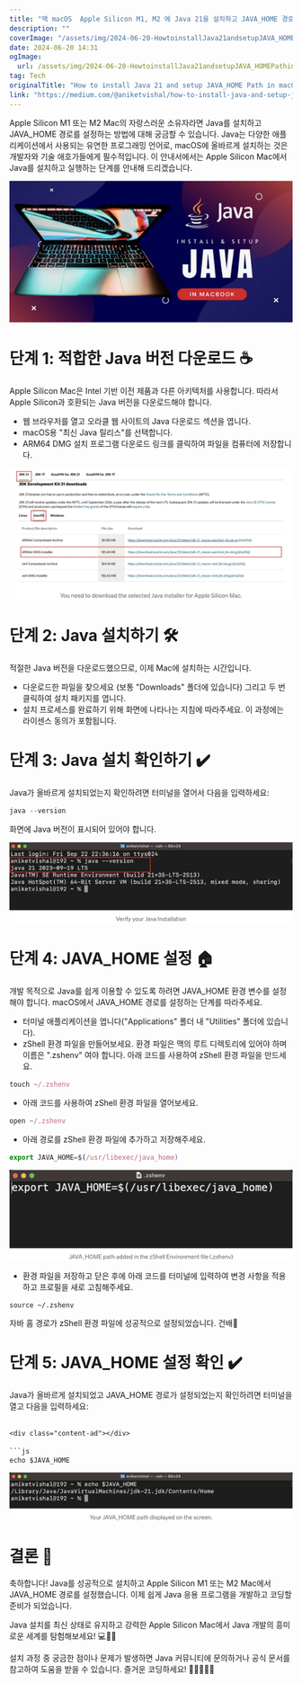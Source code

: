 ```yaml
---
title: "맥 macOS  Apple Silicon M1, M2 에 Java 21을 설치하고 JAVA_HOME 경로를 설정하는 방법"
description: ""
coverImage: "/assets/img/2024-06-20-HowtoinstallJava21andsetupJAVA_HOMEPathinmacOSAppleSiliconM1M2_0.png"
date: 2024-06-20 14:31
ogImage: 
  url: /assets/img/2024-06-20-HowtoinstallJava21andsetupJAVA_HOMEPathinmacOSAppleSiliconM1M2_0.png
tag: Tech
originalTitle: "How to install Java 21 and setup JAVA_HOME Path in macOS 🍏 (Apple Silicon M1 , M2)"
link: "https://medium.com/@aniketvishal/how-to-install-java-and-setup-java-home-path-in-macos-apple-silicon-m1-m2-2edf185b992c"
---
```



Apple Silicon M1 또는 M2 Mac의 자랑스러운 소유자라면 Java를 설치하고 JAVA_HOME 경로를 설정하는 방법에 대해 궁금할 수 있습니다. Java는 다양한 애플리케이션에서 사용되는 유연한 프로그래밍 언어로, macOS에 올바르게 설치하는 것은 개발자와 기술 애호가들에게 필수적입니다. 이 안내서에서는 Apple Silicon Mac에서 Java를 설치하고 실행하는 단계를 안내해 드리겠습니다.

![Java 설치 및 JAVA_HOME 경로 설정 가이드](/assets/img/2024-06-20-HowtoinstallJava21andsetupJAVA_HOMEPathinmacOSAppleSiliconM1M2_0.png)

# 단계 1: 적합한 Java 버전 다운로드 ☕

Apple Silicon Mac은 Intel 기반 이전 제품과 다른 아키텍처를 사용합니다. 따라서 Apple Silicon과 호환되는 Java 버전을 다운로드해야 합니다.

<div class="content-ad"></div>

- 웹 브라우저를 열고 오라클 웹 사이트의 Java 다운로드 섹션을 엽니다.
- macOS용 "최신 Java 릴리스"를 선택합니다.
- ARM64 DMG 설치 프로그램 다운로드 링크를 클릭하여 파일을 컴퓨터에 저장합니다.

![이미지](/assets/img/2024-06-20-HowtoinstallJava21andsetupJAVA_HOMEPathinmacOSAppleSiliconM1M2_1.png)

# 단계 2: Java 설치하기 🛠️

적절한 Java 버전을 다운로드했으므로, 이제 Mac에 설치하는 시간입니다.

<div class="content-ad"></div>

- 다운로드한 파일을 찾으세요 (보통 "Downloads" 폴더에 있습니다) 그리고 두 번 클릭하여 설치 패키지를 엽니다.
- 설치 프로세스를 완료하기 위해 화면에 나타나는 지침에 따라주세요. 이 과정에는 라이센스 동의가 포함됩니다.

# 단계 3: Java 설치 확인하기 ✔️

Java가 올바르게 설치되었는지 확인하려면 터미널을 열어서 다음을 입력하세요:

```js
java --version
```

<div class="content-ad"></div>

화면에 Java 버전이 표시되어 있어야 합니다.

![Java Version](/assets/img/2024-06-20-HowtoinstallJava21andsetupJAVA_HOMEPathinmacOSAppleSiliconM1M2_2.png)

# 단계 4: JAVA_HOME 설정 🏠

개발 목적으로 Java를 쉽게 이용할 수 있도록 하려면 JAVA_HOME 환경 변수를 설정해야 합니다. macOS에서 JAVA_HOME 경로를 설정하는 단계를 따라주세요.

<div class="content-ad"></div>

- 터미널 애플리케이션을 엽니다("Applications" 폴더 내 "Utilities" 폴더에 있습니다).
- zShell 환경 파일을 만들어보세요. 환경 파일은 맥의 루트 디렉토리에 있어야 하며 이름은 ".zshenv" 여야 합니다. 아래 코드를 사용하여 zShell 환경 파일을 만드세요.

```js
touch ~/.zshenv
```

- 아래 코드를 사용하여 zShell 환경 파일을 열어보세요.

```js
open ~/.zshenv
```  

<div class="content-ad"></div>

- 아래 경로를 zShell 환경 파일에 추가하고 저장해주세요.

```js
export JAVA_HOME=$(/usr/libexec/java_home)
```

![이미지](/assets/img/2024-06-20-HowtoinstallJava21andsetupJAVA_HOMEPathinmacOSAppleSiliconM1M2_3.png)

- 환경 파일을 저장하고 닫은 후에 아래 코드를 터미널에 입력하여 변경 사항을 적용하고 프로필을 새로 고침해주세요.

<div class="content-ad"></div>

```
source ~/.zshenv
```

자바 홈 경로가 zShell 환경 파일에 성공적으로 설정되었습니다. 건배🍻

# 단계 5: JAVA_HOME 설정 확인 ✔️

Java가 올바르게 설치되었고 JAVA_HOME 경로가 설정되었는지 확인하려면 터미널을 열고 다음을 입력하세요:
```

<div class="content-ad"></div>

```js
echo $JAVA_HOME
```

![Java Installation Guide](/assets/img/2024-06-20-HowtoinstallJava21andsetupJAVA_HOMEPathinmacOSAppleSiliconM1M2_4.png)

# 결론 🎉

축하합니다! Java를 성공적으로 설치하고 Apple Silicon M1 또는 M2 Mac에서 JAVA_HOME 경로를 설정했습니다. 이제 쉽게 Java 응용 프로그램을 개발하고 코딩할 준비가 되었습니다.

<div class="content-ad"></div>

Java 설치를 최신 상태로 유지하고 강력한 Apple Silicon Mac에서 Java 개발의 흥미로운 세계를 탐험해보세요! 💻🍏✨

설치 과정 중 궁금한 점이나 문제가 발생하면 Java 커뮤니티에 문의하거나 공식 문서를 참고하여 도움을 받을 수 있습니다. 즐거운 코딩하세요! 🚀👨‍💻👩‍💻